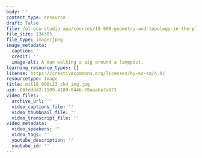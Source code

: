 ```yaml
---
body: ''
content_type: resource
draft: false
file: /ol-ocw-studio-app/courses/18-900-geometry-and-topology-in-the-plane-spring-2023/mit18_900s23_ch4_img.jpg
file_size: 134385
file_type: image/jpeg
image_metadata:
  caption: ''
  credit: ''
  image-alt: A man walking a pig around a lamppost.
learning_resource_types: []
license: https://creativecommons.org/licenses/by-nc-sa/4.0/
resourcetype: Image
title: mit18_900s23_ch4_img.jpg
uid: 08fdddd2-1509-4189-8446-59aaaba7a673
video_files:
  archive_url: ''
  video_captions_file: ''
  video_thumbnail_file: ''
  video_transcript_file: ''
video_metadata:
  video_speakers: ''
  video_tags: ''
  youtube_description: ''
  youtube_id: ''
---
```

